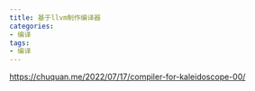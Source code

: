 ```yaml
---
title: 基于llvm制作编译器
categories: 
- 编译
tags:
- 编译
---
```




https://chuquan.me/2022/07/17/compiler-for-kaleidoscope-00/